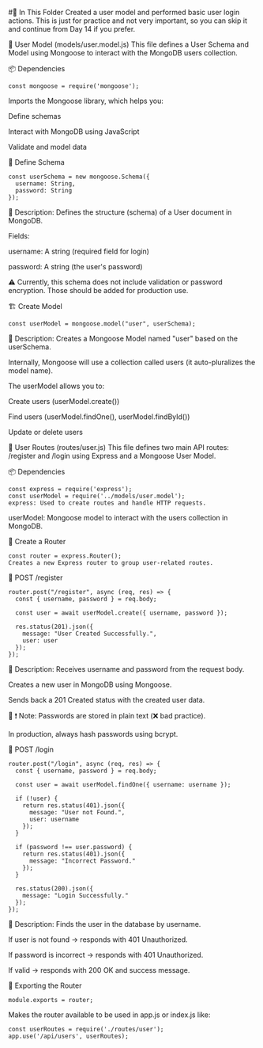 #📁 In This Folder
Created a user model and performed basic user login actions.
This is just for practice and not very important, so you can skip it and continue from Day 14 if you prefer.



🧩 User Model (models/user.model.js)
This file defines a User Schema and Model using Mongoose to interact with the MongoDB users collection.

📦 Dependencies
```
const mongoose = require('mongoose');
```
Imports the Mongoose library, which helps you:

Define schemas

Interact with MongoDB using JavaScript

Validate and model data

🧱 Define Schema
```
const userSchema = new mongoose.Schema({
  username: String,
  password: String
});
```
🔹 Description:
Defines the structure (schema) of a User document in MongoDB.

Fields:

username: A string (required field for login)

password: A string (the user's password)

⚠️ Currently, this schema does not include validation or password encryption. Those should be added for production use.

🏗️ Create Model
```
const userModel = mongoose.model("user", userSchema);
```
🔹 Description:
Creates a Mongoose Model named "user" based on the userSchema.

Internally, Mongoose will use a collection called users (it auto-pluralizes the model name).

The userModel allows you to:

Create users (userModel.create())

Find users (userModel.findOne(), userModel.findById())

Update or delete users


📁 User Routes (routes/user.js)
This file defines two main API routes: /register and /login using Express and a Mongoose User Model.

📦 Dependencies
```
const express = require('express');
const userModel = require('../models/user.model');
express: Used to create routes and handle HTTP requests.
```
userModel: Mongoose model to interact with the users collection in MongoDB.

🔁 Create a Router
```
const router = express.Router();
Creates a new Express router to group user-related routes.
```

📝 POST /register
```
router.post("/register", async (req, res) => {
  const { username, password } = req.body;

  const user = await userModel.create({ username, password });

  res.status(201).json({
    message: "User Created Successfully.",
    user: user
  });
});
```
🔹 Description:
Receives username and password from the request body.

Creates a new user in MongoDB using Mongoose.

Sends back a 201 Created status with the created user data.

🔐 ❗ Note:
Passwords are stored in plain text (❌ bad practice).

In production, always hash passwords using bcrypt.

🔐 POST /login
```
router.post("/login", async (req, res) => {
  const { username, password } = req.body;

  const user = await userModel.findOne({ username: username });

  if (!user) {
    return res.status(401).json({
      message: "User not Found.",
      user: username
    });
  }

  if (password !== user.password) {
    return res.status(401).json({
      message: "Incorrect Password."
    });
  }

  res.status(200).json({
    message: "Login Successfully."
  });
});
```
🔹 Description:
Finds the user in the database by username.

If user is not found → responds with 401 Unauthorized.

If password is incorrect → responds with 401 Unauthorized.

If valid → responds with 200 OK and success message.

🚀 Exporting the Router
```
module.exports = router;
```
Makes the router available to be used in app.js or index.js like:
```
const userRoutes = require('./routes/user');
app.use('/api/users', userRoutes);
```
